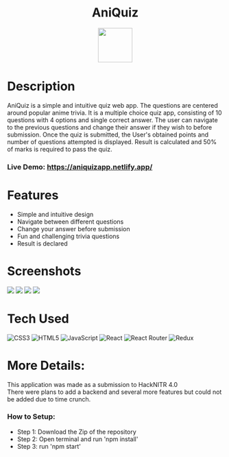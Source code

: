 <div align="center">
      <h1>AniQuiz</h1>
      <img src="https://snipboard.io/EvTi0d.jpg" width="80px">
     </div>


# Description
AniQuiz is a simple and intuitive quiz web app. The questions are centered around popular anime trivia. It is a multiple choice quiz app, consisting of 10 questions with 4 options and single correct answer. The user can navigate to the previous questions and change their answer if they wish to before submission. Once the quiz is submitted, the User's obtained points and  number of questions attempted is displayed. Result is calculated and 50% of marks is required to pass the quiz.
<br>
### Live Demo: https://aniquizapp.netlify.app/

# Features
- Simple and intuitive design
- Navigate between different questions
- Change your answer before submission
- Fun and challenging trivia questions
- Result is declared
# Screenshots
 <img src="https://snipboard.io/9Fw5rp.jpg"> <img src="https://snipboard.io/QeCbAT.jpg"> <img src="https://snipboard.io/WHXN3E.jpg"> <img src="https://snipboard.io/Ud6FKx.jpg">
# Tech Used
 ![CSS3](https://img.shields.io/badge/css3-%231572B6.svg?style=for-the-badge&logo=css3&logoColor=white) ![HTML5](https://img.shields.io/badge/html5-%23E34F26.svg?style=for-the-badge&logo=html5&logoColor=white) ![JavaScript](https://img.shields.io/badge/javascript-%23323330.svg?style=for-the-badge&logo=javascript&logoColor=%23F7DF1E) ![React](https://img.shields.io/badge/react-%2320232a.svg?style=for-the-badge&logo=react&logoColor=%2361DAFB) ![React Router](https://img.shields.io/badge/React_Router-CA4245?style=for-the-badge&logo=react-router&logoColor=white) ![Redux](https://img.shields.io/badge/redux-%23593d88.svg?style=for-the-badge&logo=redux&logoColor=white)
      
# More Details:
This application was made as a submission to HackNITR 4.0
<br>
There were plans to add a backend and several more features but could not be added due to time crunch. 

### How to Setup:
- Step 1: Download the Zip of the repository
- Step 2: Open terminal and run 'npm install'
- Step 3: run 'npm start'

